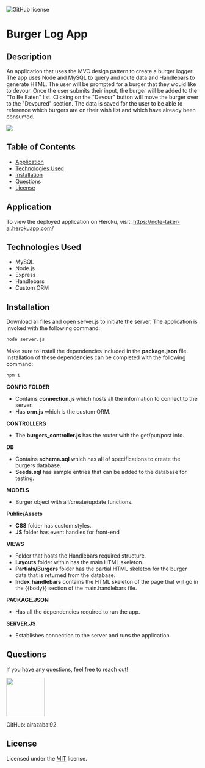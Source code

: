 ![GitHub license](https://img.shields.io/badge/license-MIT-blue.svg)

# Burger Log App

## Description

An application that uses the MVC design pattern to create a burger logger. The app uses Node and MySQL to query and route data and Handlebars to generate HTML. The user will be prompted for a burger that they would like to devour. Once the user submits their input, the burger will be added to the "To Be Eaten" list. Clicking on the "Devour" button will move the burger over to the "Devoured" section. The data is saved for the user to be able to reference which burgers are on their wish list and which have already been consumed.

<img src="https://i.imgur.com/xAwOlLF.png">

## Table of Contents

- [Application](#application)
- [Technologies Used](#technologies-used)
- [Installation](#installation)
- [Questions](#questions)
- [License](#license)

## Application

To view the deployed application on Heroku, visit:
<a href="https://note-taker-ai.herokuapp.com/" target="_blank">https://note-taker-ai.herokuapp.com/</a>

## Technologies Used

- MySQL
- Node.js
- Express
- Handlebars
- Custom ORM

## Installation

Download all files and open server.js to initiate the server.
The application is invoked with the following command:

```sh
node server.js
```

Make sure to install the dependencies included in the <b>package.json</b> file.
Installation of these dependencies can be completed with the following command:

```sh
npm i
```

<b>CONFIG FOLDER</b>

- Contains <b> connection.js </b> which hosts all the information to connect to the server.
- Has <b>orm.js</b> which is the custom ORM.

<b>CONTROLLERS</b>

- The <b>burgers_controller.js</b> has the router with the get/put/post info.

<b>DB</b>

- Contains <b>schema.sql</b> which has all of specifications to create the burgers database.
- <b>Seeds.sql</b> has sample entries that can be added to the database for testing.

<b>MODELS</b>

- Burger object with all/create/update functions.

<b>Public/Assets</b>

- <b>CSS</b> folder has custom styles.
- <b> JS</b> folder has event handles for front-end

<b>VIEWS</b>

- Folder that hosts the Handlebars required structure.
- <b>Layouts</b> folder within has the main HTML skeleton.
- <b>Partials/Burgers</b> folder has the partial HTML skeleton for the burger data that is returned from the database.
- <b>Index.handlebars</b> contains the HTML skeleton of the page that will go in the {{body}} section of the main.handlebars file.

<b>PACKAGE.JSON</b>

- Has all the dependencies required to run the app.

<b>SERVER.JS</b>

- Establishes connection to the server and runs the application.

## Questions

If you have any questions, feel free to reach out!

 <img src="https://avatars0.githubusercontent.com/u/60761756?v=4" width="100">
  
 GitHub: airazabal92

## License

Licensed under the [MIT](https://github.com/microsoft/vscode/blob/master/LICENSE.txt) license.
